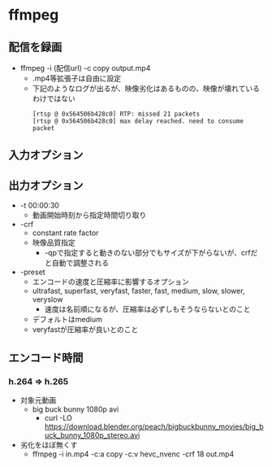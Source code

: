 # ffmpeg

## 配信を録画

* ffmpeg -i (配信url) -c copy output.mp4
  * .mp4等拡張子は自由に設定
  * 下記のようなログが出るが、映像劣化はあるものの、映像が壊れているわけではない
    ```
    [rtsp @ 0x564506b428c0] RTP: missed 21 packets
    [rtsp @ 0x564506b428c0] max delay reached. need to consume packet
    ```

## 入力オプション

## 出力オプション

* -t 00:00:30
  * 動画開始時刻から指定時間切り取り
* -crf
  * constant rate factor
  * 映像品質指定
    * -qpで指定すると動きのない部分でもサイズが下がらないが、crfだと自動で調整される
* -preset
  * エンコードの速度と圧縮率に影響するオプション
  * ultrafast, superfast, veryfast, faster, fast, medium, slow, slower, veryslow
    * 速度は名前順になるが、圧縮率は必ずしもそうならないとのこと
  * デフォルトはmedium
  * veryfastが圧縮率が良いとのこと

## エンコード時間

### h.264 => h.265

* 対象元動画
  * big buck bunny 1080p avi
    * curl -LO https://download.blender.org/peach/bigbuckbunny_movies/big_buck_bunny_1080p_stereo.avi
* 劣化をほぼ無くす
  * ffmpeg -i in.mp4 -c:a copy -c:v hevc_nvenc -crf 18 out.mp4
